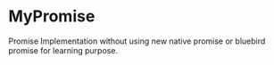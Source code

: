 # MyPromise
Promise Implementation without using new native promise or bluebird promise for learning purpose. 
